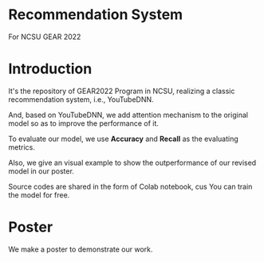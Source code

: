 # Recommendation System
For NCSU GEAR 2022
# Introduction
It's the repository of GEAR2022 Program in NCSU, realizing a classic recommendation system, i.e., YouTubeDNN.

And, based on YouTubeDNN, we add attention mechanism to the original model so as to improve the performance of it.

To evaluate our model, we use **Accuracy** and **Recall** as the evaluating metrics.

Also, we give an visual example to show the outperformance of our revised model in our poster.

Source codes are shared in the form of Colab notebook, cus You can train the model for free.

# Poster
We make a poster to demonstrate our work.

<!-- @import "Rec_Sys_Poster.pdf" -->
